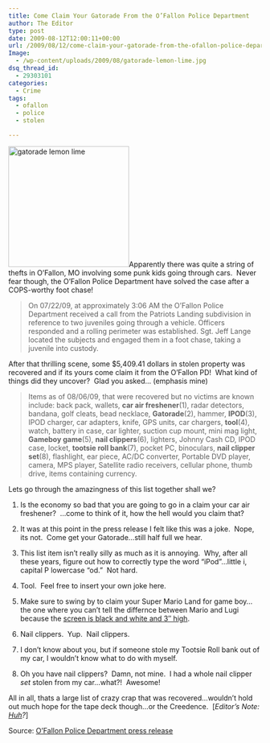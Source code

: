 ```yaml
---
title: Come Claim Your Gatorade From the O’Fallon Police Department
author: The Editor
type: post
date: 2009-08-12T12:00:11+00:00
url: /2009/08/12/come-claim-your-gatorade-from-the-ofallon-police-department/
Image:
  - /wp-content/uploads/2009/08/gatorade-lemon-lime.jpg
dsq_thread_id:
  - 29303101
categories:
  - Crime
tags:
  - ofallon
  - police
  - stolen

---
```

[<img class="alignright size-full wp-image-1342" title="gatorade lemon lime" src="http://punchingkitty.com/wp-content/uploads/2009/08/gatorade-lemon-lime.jpg" alt="gatorade lemon lime" width="240" height="240" srcset="http://media.punchingkitty.com/wordpress/2009/08/gatorade-lemon-lime.jpg 240w, http://media.punchingkitty.com/wordpress/2009/08/gatorade-lemon-lime-150x150.jpg 150w" sizes="(max-width: 240px) 100vw, 240px" />][1]Apparently there was quite a string of thefts in O&#8217;Fallon, MO involving some punk kids going through cars.  Never fear though, the O&#8217;Fallon Police Department have solved the case after a COPS-worthy foot chase!

> On 07/22/09, at approximately 3:06 AM the O’Fallon Police Department received a call from the Patriots Landing subdivision in reference to two juveniles going through a vehicle. Officers responded and a rolling perimeter was established. Sgt. Jeff Lange located the subjects and engaged them in a foot chase, taking a juvenile into custody.

After that thrilling scene, some $5,409.41 dollars in stolen property was recovered and if its yours come claim it from the O&#8217;Fallon PD!  What kind of things did they uncover?  Glad you asked&#8230; (emphasis mine)

> Items as of 08/06/09, that were recovered but no victims are known include: back pack, wallets, **car air freshener**(1), radar detectors, bandana, golf cleats, bead necklace, **Gatorade**(2), hammer, **IPOD**(3), IPOD charger, car adapters, knife, GPS units, car chargers, **tool**(4), watch, battery in case, car lighter, suction cup mount, mini mag light, **Gameboy game**(5), **nail clippers**(6), lighters, Johnny Cash CD, IPOD case, locket, **tootsie roll bank**(7), pocket PC, binoculars, **nail clipper set**(8), flashlight, ear piece, AC/DC converter, Portable DVD player, camera, MPS player, Satellite radio receivers, cellular phone, thumb drive, items containing currency.

Lets go through the amazingness of this list together shall we?

1. Is the economy so bad that you are going to go in a claim your car air freshener?  &#8230;come to think of it, how the hell would you claim that?

2. It was at this point in the press release I felt like this was a joke.  Nope, its not.  Come get your Gatorade&#8230;still half full we hear.

3. This list item isn&#8217;t really silly as much as it is annoying.  Why, after all these years, figure out how to correctly type the word &#8220;iPod&#8221;&#8230;little i, capital P lowercase &#8220;od.&#8221;  Not hard.

4. Tool.  Feel free to insert your own joke here.

5. Make sure to swing by to claim your Super Mario Land for game boy&#8230;the one where you can&#8217;t tell the differnce between Mario and Lugi because the <a href="http://punchingkitty.com/wp-content/uploads/2009/08/super_mario_land.png" target="_blank">screen is black and white and 3&#8243; high</a>.

6. Nail clippers.  Yup.  Nail clippers.

7. I don&#8217;t know about you, but if someone stole my Tootsie Roll bank out of my car, I wouldn&#8217;t know what to do with myself.

8. Oh you have nail clippers?  Damn, not mine.  I had a whole nail clipper _set_ stolen from my car&#8230;what?!  Awesome!

All in all, thats a large list of crazy crap that was recovered&#8230;wouldn&#8217;t hold out much hope for the tape deck though&#8230;or the Creedence.  [_Editor&#8217;s Note: [Huh][2]?_]

Source: [O&#8217;Fallon Police Department press release][3]

 [1]: http://punchingkitty.com/wp-content/uploads/2009/08/gatorade-lemon-lime.jpg
 [2]: http://www.imdb.com/title/tt0118715/
 [3]: http://punchingkitty.com/wp-content/uploads/2009/08/pr-200918029.pdf